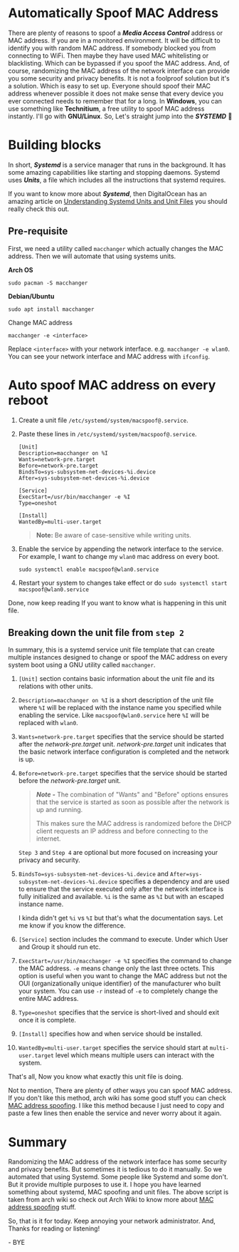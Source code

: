 # Automatically Spoof MAC Address

There are plenty of reasons to spoof a ***Media Access Control*** address or MAC address. If you are in a monitored environment. It will be difficult to identify you with random MAC address. If somebody blocked you from connecting to WiFi. Then maybe they have used MAC whitelisting or blacklisting. Which can be bypassed if you spoof the MAC address. And, of course, randomizing the MAC address of the network interface can provide you some security and privacy benefits. It is not a foolproof solution but it's a solution. Which is easy to set up. Everyone should spoof their MAC address whenever possible it does not make sense that every device you ever connected needs to remember that for a long. In **Windows**, you can use something like **Technitium**, a free utility to spoof MAC address instantly. I'll go with **GNU/Linux**. So, Let's straight jump into the ***SYSTEMD*** 🫢

# Building blocks

In short, ***Systemd*** is a service manager that runs in the background. It has some amazing capabilities like starting and stopping daemons. Systemd uses ***Units***, a file which includes all the instructions that systemd requires.

If you want to know more about ***Systemd***, then DigitalOcean has an amazing article on [Understanding Systemd Units and Unit Files](https://www.digitalocean.com/community/tutorials/understanding-systemd-units-and-unit-files) you should really check this out.

## Pre-requisite

First, we need a utility called `macchanger` which actually changes the MAC address. Then we will automate that using systems units.

**Arch OS**

```plaintext
sudo pacman -S macchanger
```

**Debian/Ubuntu**

```plaintext
sudo apt install macchanger
```

Change MAC address

```plaintext
macchanger -e <interface>
```

Replace `<interface>` with your network interface. e.g. `macchanger -e wlan0`. You can see your network interface and MAC address with `ifconfig`.

# Auto spoof MAC address on every reboot

1. Create a unit file `/etc/systemd/system/macspoof@.service`.
    
2. Paste these lines in `/etc/systemd/system/macspoof@.service`.
    
    ```systemd
    [Unit]
    Description=macchanger on %I
    Wants=network-pre.target
    Before=network-pre.target
    BindsTo=sys-subsystem-net-devices-%i.device
    After=sys-subsystem-net-devices-%i.device
    
    [Service]
    ExecStart=/usr/bin/macchanger -e %I
    Type=oneshot
    
    [Install]
    WantedBy=multi-user.target
    ```
    
    > **Note:** Be aware of case-sensitive while writing units.
    
3. Enable the service by appending the network interface to the service. For example, I want to change my `wlan0` mac address on every boot.
    
    ```
    sudo systemctl enable macspoof@wlan0.service
    ```
    
4. Restart your system to changes take effect or do `sudo systemctl start macspoof@wlan0.service`
    

Done, now keep reading If you want to know what is happening in this unit file.

## Breaking down the unit file from `step 2`

In summary, this is a systemd service unit file template that can create multiple instances designed to change or spoof the MAC address on every system boot using a GNU utility called `macchanger`.

1. `[Unit]` section contains basic information about the unit file and its relations with other units.
    
2. `Description=macchanger on %I` is a short description of the unit file where `%I` will be replaced with the instance name you specified while enabling the service. Like `macspoof@wlan0.service` here `%I` will be replaced with `wlan0`.
    
3. `Wants=network-pre.target` specifies that the service should be started after the *network-pre.target* unit. *network-pre.target* unit indicates that the basic network interface configuration is completed and the network is up.
    
4. `Before=network-pre.target` specifies that the service should be started before the *network-pre.target* unit.
    
    > ***Note -*** The combination of "Wants" and "Before" options ensures that the service is started as soon as possible after the network is up and running.
    > 
    > This makes sure the MAC address is randomized before the DHCP client requests an IP address and before connecting to the internet.
    
    `Step 3` and `Step 4` are optional but more focused on increasing your privacy and security.
    
5. `BindsTo=sys-subsystem-net-devices-%i.device` and `After=sys-subsystem-net-devices-%i.device` specifies a dependency and are used to ensure that the service executed only after the network interface is fully initialized and available. `%i` is the same as `%I` but with an escaped instance name.
    
    I kinda didn't get `%i` vs `%I` but that's what the documentation says. Let me know if you know the difference.
    
6. `[Service]` section includes the command to execute. Under which User and Group it should run etc.
    
7. `ExecStart=/usr/bin/macchanger -e %I` specifies the command to change the MAC address. `-e` means change only the last three octets. This option is useful when you want to change the MAC address but not the OUI (organizationally unique identifier) of the manufacturer who built your system. You can use `-r` instead of `-e` to completely change the entire MAC address.
    
8. `Type=oneshot` specifies that the service is short-lived and should exit once it is complete.
    
9. `[Install]` specifies how and when service should be installed.
    
10. `WantedBy=multi-user.target` specifies the service should start at `multi-user.target` level which means multiple users can interact with the system.
    

That's all, Now you know what exactly this unit file is doing.

Not to mention, There are plenty of other ways you can spoof MAC address. If you don't like this method, arch wiki has some good stuff you can check [MAC address spoofing](https://wiki.archlinux.org/title/MAC_address_spoofing). I like this method because I just need to copy and paste a few lines then enable the service and never worry about it again.

# Summary

Randomizing the MAC address of the network interface has some security and privacy benefits. But sometimes it is tedious to do it manually. So we automated that using Systemd. Some people like Systemd and some don't. But it provide multiple purposes to use it. I hope you have learned something about systemd, MAC spoofing and unit files. The above script is taken from arch wiki so check out Arch Wiki to know more about [MAC address spoofing](https://wiki.archlinux.org/title/MAC_address_spoofing) stuff.

So, that is it for today. Keep annoying your network administrator. And, Thanks for reading or listening!

\- BYE